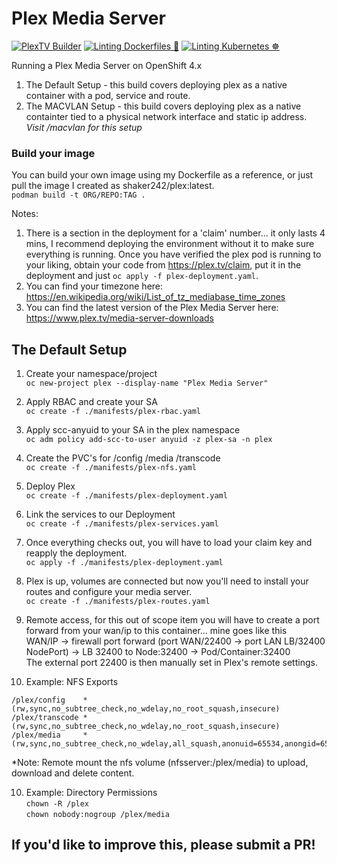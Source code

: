 # Plex Media Server
[![PlexTV Builder](https://github.com/ocpdude/plextv/actions/workflows/plextv-builder.yaml/badge.svg)](https://github.com/ocpdude/plextv/actions/workflows/plextv-builder.yaml) [![Linting Dockerfiles 🐳](https://github.com/ocpdude/plextv/actions/workflows/dockerfile-lint.yaml/badge.svg)](https://github.com/ocpdude/plextv/actions/workflows/dockerfile-lint.yaml) [![Linting Kubernetes ☸️](https://github.com/ocpdude/plextv/actions/workflows/kubernetes-lint.yaml/badge.svg)](https://github.com/ocpdude/plextv/actions/workflows/kubernetes-lint.yaml)

Running a Plex Media Server on OpenShift 4.x 
1. The Default Setup - this build covers deploying plex as a native container with a pod, service and route.
2. The MACVLAN Setup - this build covers deploying plex as a native containter tied to a physical network interface and static ip address. \
*Visit /macvlan for this setup*

### Build your image
You can build your own image using my Dockerfile as a reference, or just pull the image I created as shaker242/plex:latest. \
`podman build -t ORG/REPO:TAG .` 

Notes:
1.  There is a section in the deployment for a 'claim' number... it only lasts 4 mins, I recommend deploying the environment without it to make sure everything is running. Once you have verified the plex pod is running to your liking, obtain your code from https://plex.tv/claim, put it in the deployment and just `oc apply -f plex-deployment.yaml`.
2. You can find your timezone here: https://en.wikipedia.org/wiki/List_of_tz_mediabase_time_zones 
3. You can find the latest version of the Plex Media Server here: https://www.plex.tv/media-server-downloads 


## The Default Setup

1. Create your namespace/project \
`oc new-project plex --display-name "Plex Media Server"`

2. Apply RBAC and create your SA \
`oc create -f ./manifests/plex-rbac.yaml`

3. Apply scc-anyuid to your SA in the plex namespace \
`oc adm policy add-scc-to-user anyuid -z plex-sa -n plex`

4. Create the PVC's for /config /media /transcode \
`oc create -f ./manifests/plex-nfs.yaml`

5. Deploy Plex \
`oc create -f ./manifests/plex-deployment.yaml`

5. Link the services to our Deployment \
`oc create -f ./manifests/plex-services.yaml`

6. Once everything checks out, you will have to load your claim key and reapply the deployment. \
`oc apply -f ./manifests/plex-deployment.yaml`

7. Plex is up, volumes are connected but now you'll need to install your routes and configure your media server. \
`oc create -f ./manifests/plex-routes.yaml`

8. Remote access, for this out of scope item you will have to create a port forward from your wan/ip to this container... mine goes like this \
WAN/IP -> firewall port forward (port WAN/22400 -> port LAN LB/32400 NodePort) -> LB 32400 to Node:32400 -> Pod/Container:32400 \
The external port 22400 is then manually set in Plex's remote settings.

9. Example: NFS Exports
```
/plex/config    *(rw,sync,no_subtree_check,no_wdelay,no_root_squash,insecure)
/plex/transcode	*(rw,sync,no_subtree_check,no_wdelay,no_root_squash,insecure)
/plex/media     *(rw,sync,no_subtree_check,no_wdelay,all_squash,anonuid=65534,anongid=65534,insecure)	
```
*Note: Remote mount the nfs volume (nfsserver:/plex/media) to upload, download and delete content.

10. Example: Directory Permissions \
`chown -R /plex` \
`chown nobody:nogroup /plex/media` 

## If you'd like to improve this, please submit a PR!